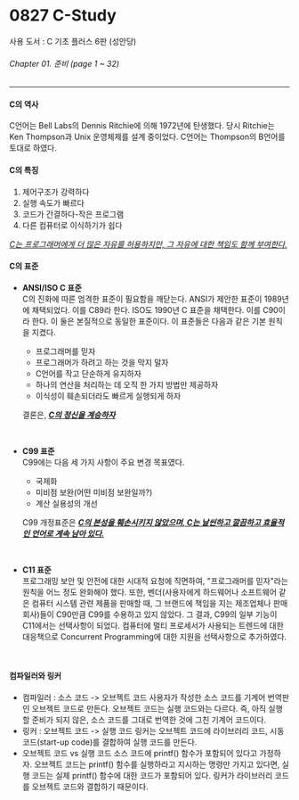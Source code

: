 # 0827 C-Study
사용 도서 : C 기초 플러스 6판 (성안당)

###### Chapter 01. 준비 (page 1 ~ 32)
<hr>

#### C의 역사 <br>
C언어는 Bell Labs의 Dennis Ritchie에 의해 1972년에 탄생했다. 당시 Ritchie는 Ken Thompson과 Unix 운영체제를 설계 중이었다. C언어는 Thompson의 B언어를 토대로 하였다. 

#### C의 특징
1. 제어구조가 강력하다
2. 실행 속도가 빠르다
3. 코드가 간결하다-작은 프로그램
4. 다른 컴퓨터로 이식하기가 쉽다

<u>*C는 프로그래머에게 더 많은 자유를 허용하지만, 그 자유에 대한 책임도 함께 부여한다.*</u>

#### C의 표준
- __ANSI/ISO C 표준__ <br>
C의 진화에 따른 엄격한 표준이 필요함을 깨닫는다. ANSI가 제안한 표준이 1989년에 채택되었다. 이를 C89라 한다. ISO도 1990년 C 표준을 채택한다. 이를 C90이라 한다. 이 둘은 본질적으로 동일한 표준이다. 이 표준들은 다음과 같은 기본 원칙을 지켰다. 
    * 프로그래머를 믿자
    * 프로그래머가 하려고 하는 것을 막지 말자
    * C언어를 작고 단순하게 유지하자
    * 하나의 연산을 처리하는 데 오직 한 가지 방법만 제공하자
    * 이식성이 훼손되더라도 빠르게 실행되게 하자

  결론은, <u>*__C의 정신을 계승하자__*</u>
<br>

- __C99 표준__ <br>
C99에는 다음 세 가지 사항이 주요 변경 목표였다.
    * 국제화
    * 미비점 보완(어떤 미비점 보완일까?)
    * 계산 실용성의 개선

  C99 개정표준은 <u>*__C의 본성을 훼손시키지 않았으며, C는 날씬하고 깔끔하고 효율적인 언어로 계속 남아 있다.__*</u>
<br>

- __C11 표준__ <br>
프로그래밍 보안 및 안전에 대한 시대적 요청에 직면하여, "프로그래머를 믿자"라는 원칙을 어느 정도 완화해야 했다. 또한, 벤더(사용자에게 하드웨어나 소프트웨어 같은 컴퓨터 시스템 관련 제품을 판매할 때, 그 브랜드에 책임을 지는 제조업체나 판매 회사)들이 C90만큼 C99를 수용하고 있지 않았다. 그 결과, C99의 일부 기능이 C11에서는 선택사항이 되었다. 컴퓨터에 멀티 프로세서가 사용되는 트렌드에 대한 대응책으로 Concurrent Programming에 대한 지원을 선택사항으로 추가하였다. 
<br>

#### 컴파일러와 링커
- 컴파일러 : 소스 코드 -> 오브젝트 코드
사용자가 작성한 소스 코드를 기계어 번역판인 오브젝트 코드로 만든다. 오브젝트 코드는 실행 코드와는 다르다. 즉, 아직 실행할 준비가 되지 않은, 소스 코드를 그대로 번역한 것에 그친 기계어 코드이다.
- 링커 : 오브젝트 코드 -> 실행 코드
링커는 오브젝트 코드에 라이브러리 코드, 시동 코드(start-up code)를 결합하여 실행 코드를 만든다.
- 오브젝트 코드 vs 실행 코드
소스 코드에 printf() 함수가 포함되어 있다고 가정하자. 오브젝트 코드는 printf() 함수를 실행하라고 지시하는 명령만 가지고 있다면, 실행 코드는 실제 printf() 함수에 대한 코드가 포함되어 있다. 링커가 라이브러리 코드를 오브젝트 코드와 결합하기 때문이다.
